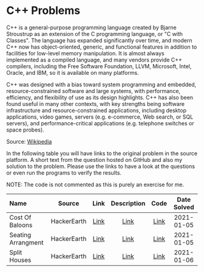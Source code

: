 # C++ Problems
C++ is a general-purpose programming language created by Bjarne Stroustrup as an extension of the C programming language, or "C with Classes". The language has expanded significantly over time, and modern C++ now has object-oriented, generic, and functional features in addition to facilities for low-level memory manipulation. It is almost always implemented as a compiled language, and many vendors provide C++ compilers, including the Free Software Foundation, LLVM, Microsoft, Intel, Oracle, and IBM, so it is available on many platforms.

C++ was designed with a bias toward system programming and embedded, resource-constrained software and large systems, with performance, efficiency, and flexibility of use as its design highlights. C++ has also been found useful in many other contexts, with key strengths being software infrastructure and resource-constrained applications, including desktop applications, video games, servers (e.g. e-commerce, Web search, or SQL servers), and performance-critical applications (e.g. telephone switches or space probes).

Source: [Wikipedia](https://en.wikipedia.org/wiki/C%2B%2B)

In the following table you will have links to the original problem in the source platform. A short text from the question hosted on GitHub and also my solution to the problem. Please use the links to have a look at the questions or even run the programs to verify the results.

NOTE: The code is not commented as this is purely an exercise for me.

|Name|Source|Link|Description|Code|Date Solved|
|:--|:--:|:--:|:--:|:--:|:--:|
|Cost Of Baloons|HackerEarth|[Link](https://www.hackerearth.com/practice/basic-programming/input-output/basics-of-input-output/practice-problems/algorithm/mojtaba-prepares-contest-29b2a044/)|[Link](costofbaloons.md)|[Link](costofbaloons.cpp)|2021-01-05|
|Seating Arrangment|HackerEarth|[Link](https://www.hackerearth.com/practice/basic-programming/input-output/basics-of-input-output/practice-problems/algorithm/seating-arrangement-1/description/)|[Link](seatingarrangement.md)|[Link](seatingarrangement.cpp)|2021-01-05|
|Split Houses|HackerEarth|[Link](https://www.hackerearth.com/practice/basic-programming/input-output/basics-of-input-output/practice-problems/algorithm/split-house-547be0e9/description/)|[Link](splithouses.md)|[Link](splithouses.cpp)|2021-01-06|